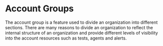 # Account Groups

The account group is a feature used to divide an organization into different sections. There are many reasons to divide an organization to reflect the internal structure of an organization and provide different levels of visibility into the account resources such as tests, agents and alerts.
